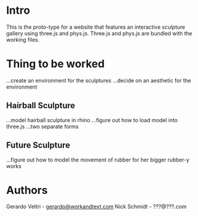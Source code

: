 # Intro

This is the proto-type for a website that features an interactive sculpture gallery using three.js and phys.js. Three.js and phys.js are bundled with the working files.

# Thing to be worked

...create an environment for the sculptures
...decide on an aesthetic for the environment

## Hairball Sculpture

...model hairball sculpture in rhino
...figure out how to load model into three.js
...two separate forms

## Future Sculpture

...figure out how to model the movement of rubber for her bigger rubber-y works

# Authors

Gerardo Veltri - gerardo@workandtext.com
Nick Schmidt - ???@???.com